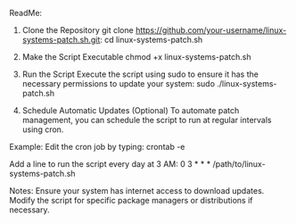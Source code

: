 ReadMe:

1. Clone the Repository
git clone https://github.com/your-username/linux-systems-patch.sh.git:
cd linux-systems-patch.sh

2. Make the Script Executable
chmod +x linux-systems-patch.sh

3. Run the Script
Execute the script using sudo to ensure it has the necessary permissions to update your system:
sudo ./linux-systems-patch.sh

4. Schedule Automatic Updates (Optional)
To automate patch management, you can schedule the script to run at regular intervals using cron.

Example: Edit the cron job by typing:
crontab -e

Add a line to run the script every day at 3 AM:
0 3 * * * /path/to/linux-systems-patch.sh

Notes:
Ensure your system has internet access to download updates.
Modify the script for specific package managers or distributions if necessary.
